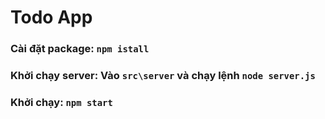 # Todo App

### Cài đặt package: `npm istall`

### Khởi chạy server: Vào `src\server` và chạy lệnh `node server.js`

### Khởi chạy: `npm start`
